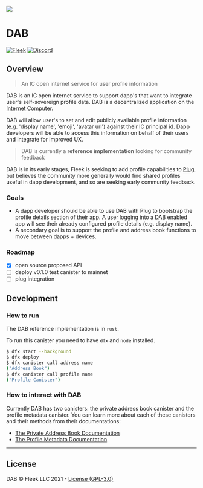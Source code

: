 ![](https://storageapi.fleek.co/fleek-team-bucket/Dank/dabcover.png)
# DAB

[![Fleek](https://img.shields.io/badge/Made%20by-Fleek-blue)](https://fleek.co/)
[![Discord](https://img.shields.io/badge/Discord-Channel-blue)](https://discord.gg/yVEcEzmrgm)

## Overview

> An IC open internet service for user profile information

DAB is an IC open internet service to support dapp's that want to integrate user's self-sovereign profile data. DAB is a decentralized application on the [Internet Computer](https://dfinity.org).

DAB will allow user's to set and edit publicly available profile information (e.g. 'display name', 'emoji', 'avatar url') against their IC principal id. Dapp developers will be able to access this information on behalf of their users and integrate for improved UX.

> DAB is currently a **reference implementation** looking for community feedback

DAB is in its early stages, Fleek is seeking to add profile capabilities to [Plug](https://github.com/psychedelic/plug), but believes the community more generally would find shared profiles useful in dapp development, and so are seeking early community feedback.

### Goals

* A dapp developer should be able to use DAB with Plug to bootstrap the profile details section of their app. A user logging into a DAB enabled app will see their already configured profile details (e.g. display name).
* A secondary goal is to support the profile and address book functions to move between dapps + devices.

### Roadmap

* [x] open source proposed API
* [ ] deploy v0.1.0 test canister to mainnet
* [ ] plug integration

## Development

### How to run

The DAB reference implementation is in `rust`.

To run this canister you need to have `dfx` and `node` installed.

``` bash
$ dfx start --background
$ dfx deploy
$ dfx canister call address name
("Address Book")
$ dfx canister call profile name
("Profile Canister")
```

### How to interact with DAB

Currently DAB has two canisters: the private address book canister and the profile metadata canister. You can learn more about each of these canisters and their methods from their documentations:
- [The Private Address Book Documentation](https://github.com/Psychedelic/dab/tree/main/address)
- [The Profile Metadata Documentation](https://github.com/Psychedelic/dab/tree/main/profile)

----

## License

DAB © Fleek LLC 2021 - [License (GPL-3.0)](https://github.com/Psychedelic/dab/blob/main/LICENSE)
